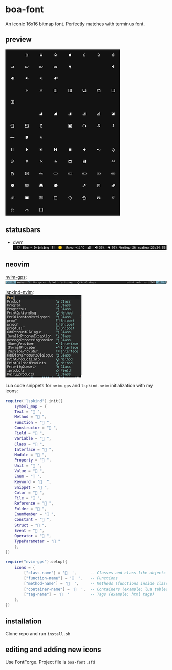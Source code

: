 boa-font
========
An iconic 16x16 bitmap font. Perfectly matches with terminus font.

preview
-------
![preview](imgs/preview.png)

statusbars
----------
 - dwm<br>
 ![statusbar](imgs/statusbar.png)

neovim
------
[nvim-gps](https://github.com/SmiteshP/nvim-gps):<br>
![nvim-gps](imgs/nvim-gps.png)

[lspkind-nvim](https://github.com/onsails/lspkind.nvim):<br>
![lspkind-nvim](imgs/lspkind-nvim.png)

Lua code snippets for `nvim-gps` and `lspkind-nvim` initialization with my icons:
```lua
require('lspkind').init({
    symbol_map = {
    Text = " ",
    Method = " ",
    Function = " ",
    Constructor = " ",
    Field = " ",
    Variable = " ",
    Class = " ",
    Interface = " ",
    Module = " ",
    Property = " ",
    Unit = " ",
    Value = " ",
    Enum = " ",
    Keyword = "  ",
    Snippet = " ",
    Color = " ",
    File = " ",
    Reference = " ",
    Folder = " ",
    EnumMember = " ",
    Constant = " ",
    Struct = " ",
    Event = " ",
    Operator = " ",
    TypeParameter = " "
    },
})
```
```lua
require("nvim-gps").setup({
    icons = {
        ["class-name"] = '  ',      -- Classes and class-like objects
        ["function-name"] = '  ',   -- Functions
        ["method-name"] = '  ',     -- Methods (functions inside class-like objects)
        ["container-name"] = '  ',  -- Containers (example: lua tables)
        ["tag-name"] = '  '         -- Tags (example: html tags)
    },
})
```

installation
------------
Clone repo and run `install.sh`

editing and adding new icons
---------------------------
Use FontForge. Project file is `boa-font.sfd`
